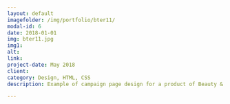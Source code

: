```yaml
---
layout: default
imagefolder: /img/portfolio/bter11/
modal-id: 6
date: 2018-01-01
img: bter11.jpg
img1: 
alt: 
link: 
project-date: May 2018
client: 
category: Design, HTML, CSS
description: Example of campaign page design for a product of Beauty & Truth. Responsible for design and html/css build

---
```

